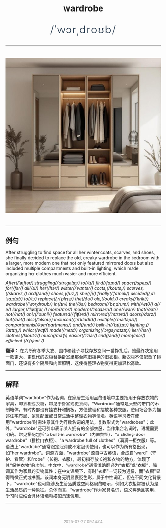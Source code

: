 <div align="center">

# wardrobe

<div style="margin: 30px 0;">
<h1 style="font-size: 2.5em; font-weight: 300; letter-spacing: 2px; margin: 0; color: #2c3e50;">
/ˈwɔrˌdroʊb/
</h1>
</div>

</div>

---

<div align="center" style="margin: 40px 0;">

![wardrobe](images/wardrobe.png)

</div>

---

## 例句

After struggling to find space for all her winter coats, scarves, and shoes, she finally decided to replace the old, creaky wardrobe in the bedroom with a larger, more modern one that not only featured mirrored doors but also included multiple compartments and built-in lighting, which made organizing her clothes much easier and more efficient.

*After(/ˈæftər/) struggling(/ˈstrəgəlɪŋ/) to(/tɪ/) find(/faɪnd/) space(/speɪs/) for(/fər/) all(/ɔl/) her(/hər/) winter(/ˈwɪntər/) coats,(/koʊts,/) scarves,(/skɑrvz,/) and(/ənd/) shoes,(/ʃuz,/) she(/ʃi/) finally(/ˈfaɪnəli/) decided(/ˌdɪˈsaɪdɪd/) to(/tɪ/) replace(/ˌriˈpleɪs/) the(/ðə/) old,(/oʊld,/) creaky(/ˈkriki/) wardrobe(/ˈwɔrˌdroʊb/) in(/ɪn/) the(/ðə/) bedroom(/ˈbɛˌdrum/) with(/wɪθ/) a(/ə/) larger,(/ˈlɑrʤər,/) more(/mɔr/) modern(/ˈmɑdərn/) one(/wən/) that(/ðət/) not(/nɑt/) only(/ˈoʊnli/) featured(/ˈfiʧərd/) mirrored(/ˈmɪrərd/) doors(/dɔrz/) but(/bət/) also(/ˈɔlsoʊ/) included(/ˌɪnˈkludɪd/) multiple(/ˈməltəpəl/) compartments(/kəmˈpɑrtmənts/) and(/ənd/) built-in(/ˈbɪlˌtɪn/) lighting,(/ˈlaɪtɪŋ,/) which(/wɪʧ/) made(/meɪd/) organizing(/ˈɔrgəˌnaɪzɪŋ/) her(/hər/) clothes(/kloʊðz/) much(/məʧ/) easier(/ˈiziər/) and(/ənd/) more(/mɔr/) efficient.(/ɪˈfɪʃənt./)*

**翻译：** 在为所有冬季大衣、围巾和鞋子寻找存放空间一番挣扎后，她最终决定用一款更大、更现代的衣柜替换卧室里那台陈旧摇晃的旧衣柜。新衣柜不仅配备了镜面门，还设有多个隔层和内置照明，这使得整理衣物变得更加轻松高效。

---

## 解释

英语单词"wardrobe"作为名词，在家居生活用品的语境中主要指用于存放衣物的家具，即衣柜或衣橱，常见于卧室或更衣间。"Wardrobe"通常是大型的带门的木制箱体，有时内部设有挂衣杆和搁板，方便整理和摆放各种衣服。使用场合多为描述住宅布局、家具配置或日常生活中整理衣物等情境。英语学习者在使用"wardrobe"时需注意其作为可数名词的用法，复数形式为"wardrobes"；此外，"wardrobe"还可引申表示某人拥有的全部衣服，当作集合名词时，语境需要明确。常见搭配包括"a built-in wardrobe"（内置衣柜）、"a sliding-door wardrobe"（推拉门衣柜）、"a wardrobe full of clothes"（满满一柜衣服）等。语法上"wardrobe"通常跟定冠词或不定冠词使用，也可以作为所有格出现，如"her wardrobe"。词源方面，"wardrobe"源自中古英语，合成自"ward"（守护、看管）和"robe"（长袍、衣服），最初指存放长袍和衣物的地方，体现了其“保护衣物”的功能。中文中，"wardrobe"通常准确翻译为“衣柜”或“衣橱”，强调其作为家具的实物属性；在中文语境下，有时"衣柜"一词较为通俗，而"衣橱"显得稍微正式或书面。该词本身无明显褒贬色彩，属于中性词汇，但在不同文化背景下，"wardrobe"也可能涉及生活品质或空间格局的暗示，例如大衣柜常被认为是生活品质的一种象征。总体而言，“wardrobe”作为家具名词，语义明确且实用，学习时应结合具体语境和搭配灵活使用。


---

<div align="center" style="margin-top: 50px;">
<small style="color: #999; font-size: 0.9em;">2025-07-27 09:14:04</small>
</div>
